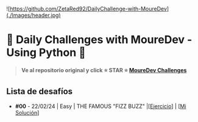 ![https://github.com/ZetaRed92/DailyChallenge-with-MoureDev](./Images/header.jpg)

# 🧩 Daily Challenges with MoureDev - Using Python 🐍
> #### Ve al repositorio original y click ⭐ STAR ⭐ **[MoureDev Challenges](https://github.com/mouredev/retos-programacion-2023)**


## Lista de desafíos
* **#00** - 22/02/24 | Easy | THE FAMOUS "FIZZ BUZZ"  |[[Ejercicio](https://github.com/ZetaRed92/DailyChallenge-with-MoureDev/blob/main/CHALLENGES/%2300%20FIZZ%20BUZZ/ejercicio.md)]  |  [[Mi Solución](https://github.com/ZetaRed92/DailyChallenge-with-MoureDev/blob/main/CHALLENGES/%2300%20FIZZ%20BUZZ/fizzbuzz.py)]
